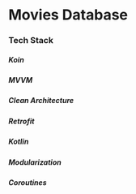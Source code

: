 # Movies Database

### Tech Stack
##### Koin
##### MVVM
##### Clean Architecture
##### Retrofit
##### Kotlin
##### Modularization
##### Coroutines

